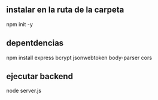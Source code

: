 ## instalar en la ruta de la carpeta

npm init -y
## depentdencias 


npm install express bcrypt jsonwebtoken body-parser cors


## ejecutar backend
node server.js